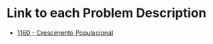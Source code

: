 # Link to each Problem Description
* [1160 - Crescimento Populacional](https://www.urionlinejudge.com.br/judge/en/problems/view/1160)
